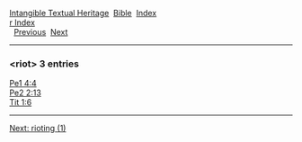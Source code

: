 [Intangible Textual Heritage](../../index)  [Bible](../index) 
[Index](index)   
[r Index](_r_)  
  [Previous](c09556)  [Next](c09558) 

------------------------------------------------------------------------

### &lt;riot&gt; 3 entries

[Pe1 4:4](../kjv/pe1004.htm#004)  
[Pe2 2:13](../kjv/pe2002.htm#013)  
[Tit 1:6](../kjv/tit001.htm#006)  

------------------------------------------------------------------------

[Next: rioting (1)](c09558)
